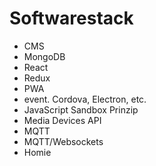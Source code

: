 # Softwarestack
- CMS
- MongoDB
- React
- Redux
- PWA
- event. Cordova, Electron, etc.
- JavaScript Sandbox Prinzip
- Media Devices API
- MQTT
- MQTT/Websockets
- Homie
